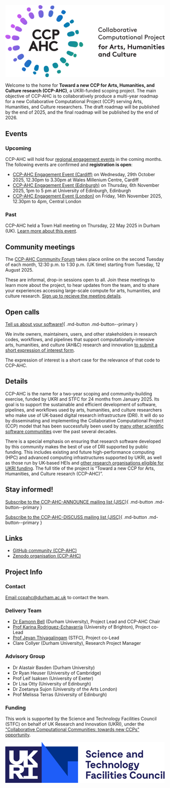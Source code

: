 ![The CCP-AHC logotype showing the letters CCP-AHC in a serif font surrounded in a circular fashion by abstract representations of individuals filled in a gradient from blue to purple](assets/CCP_AHA_Master_Logo_RGB.png "CCP-AHC logo")

Welcome to the home for **Toward a new CCP for Arts, Humanities, and Culture research (CCP-AHC)**, a UKRI-funded scoping project. The main objective of CCP-AHC is to collaboratively produce a multi-year roadmap for a new Collaborative Computational Project (CCP) serving Arts, Humanities, and Culture researchers. The draft roadmap will be published by the end of 2025, and the final roadmap will be published by the end of 2026.

## Events

### Upcoming

CCP-AHC will hold four [regional engagement events](./activities/regional-engagement.md) in the coming months. The following events are confirmed and **registration is open**:

- [CCP-AHC Engagement Event (Cardiff)](./activities/regional-engagement.md#ccp-ahc-regional-workshop-cardiff-wednesday-29th-october-2025) on Wednesday, 29th October 2025, 12.30pm to 3.30pm at Wales Millenium Centre, Cardiff
- [CCP-AHC Engagement Event (Edinburgh)](./activities/regional-engagement.md#ccp-ahc-regional-workshop-edinburgh-thursday-6th-november-2025) on Thursday, 6th November 2025, 1pm to 5 pm at University of Edinburgh, Edinburgh
- [CCP-AHC Engagement Event (London)](./activities/regional-engagement.md#ccp-ahc-regional-workshop-london-friday-14th-november-2025) on Friday, 14th November 2025, 12.30pm to 4pm, Central London

### Past

CCP-AHC held a Town Hall meeting on Thursday, 22 May 2025 in Durham (UK). [Learn more about this event](./activities/town-hall-2025/index.md). 

## Community meetings

The [CCP-AHC Community Forum](./activities/community-forum.md) takes place online on the second Tuesday of each month, 12:30 p.m. to 1:30 p.m. (UK time) starting from Tuesday, 12 August 2025.  

These are informal, drop-in sessions open to all. Join these meetings to learn more about the project, to hear updates from the team, and to share your experiences accessing large-scale compute for arts, humanities, and culture research. [Sign up to recieve the meeting details](https://forms.office.com/e/BnW8PZwJA9).

## Open calls

[Tell us about your software!](./activities/codes-eoi.md){ .md-button .md-button--primary } 

We invite owners, maintainers, users, and other stakeholders in research codes, workflows, and pipelines that support computationally-intensive arts, humanities, and culture (AH&C) research and innovation [to submit a short expression of interest form](https://forms.office.com/e/EAyaK8cajv). 

The expression of interest is a short case for the relevance of that code to CCP-AHC.

## Details

CCP-AHC is the name for a two-year scoping and community-building exercise, funded by UKRI and STFC for 24 months from January 2025. Its goal is to support the sustainable and efficient development of software, pipelines, and workflows used by arts, humanities, and culture researchers who make use of UK-based digital research infrastructure (DRI). It will do so by disseminating and implementing the Collaborative Computational Project (CCP) model that has been successfully been used by [many other scientific software communities](https://www.ccp.ac.uk/about-ccps/) over the past several decades.

There is a special emphasis on ensuring that research software developed by this community makes the best of use of DRI supported by public funding. This includes existing and future high-performance computing (HPC) and advanced computing infrastructures supported by UKRI, as well as those run by UK-based HEIs and [other research organisations eligible for UKRI funding](https://www.ukri.org/publications/organisation-eligibility/research-organisations-eligible-for-ukri-funding/). The full title of the project is “Toward a new CCP for Arts, Humanities, and Culture research (CCP-AHC)”.

## Stay informed!

[Subscribe to the CCP-AHC-ANNOUNCE mailing list (JISC)](https://www.jiscmail.ac.uk/cgi-bin/wa-jisc.exe?SUBED1=CCP-AHC-ANNOUNCE&A=1){ .md-button .md-button--primary } 

[Subscribe to the CCP-AHC-DISCUSS mailing list (JISC)](https://www.jiscmail.ac.uk/cgi-bin/wa-jisc.exe?SUBED1=CCP-AHC-DISCUSS&A=1){ .md-button .md-button--primary }

## Links

- [GitHub community (CCP-AHC)](https://github.com/ccpahc)
- [Zenodo organisation (CCP-AHC)](https://zenodo.org/communities/ccpahc/)

## Project Info

### Contact

[Email ccpahc@durham.ac.uk](mailto:ccpahc@durham.ac.uk) to contact the team.

### Delivery Team

- [Dr Eamonn Bell](https://www.durham.ac.uk/staff/eamonn-bell/) (Durham University), Project Lead and CCP-AHC Chair
- [Prof Karina Rodriguez-Echavarria](https://research.brighton.ac.uk/en/persons/karina-rodriguez-echavarria) (University of Brighton), Project co-Lead
- [Prof Jeyan Thiyagalingam](https://www.scd.stfc.ac.uk/Pages/sciml-profile-jeyan.aspx) (STFC), Project co-Lead
- Clare Collyer (Durham University), Research Project Manager

### Advisory Group

- Dr Alastair Basden (Durham University)
- Dr Ryan Heuser (University of Cambridge)
- Prof Leif Isaksen (University of Exeter)
- Dr Lisa Otty (University of Edinburgh)
- Dr Zoetanya Sujon (University of the Arts London)
- Prof Melissa Terras (University of Edinburgh)

### Funding

This work is supported by the Science and Technology Facilities Council (STFC) on behalf of UK Research and Innovation (UKRI), under the ["Collaborative Computational Communities: towards new CCPs” opportunity](https://www.ukri.org/opportunity/collaborative-computational-communities-towards-new-ccps/).

![Logo of Science and Technology Facilities Council (STFC)](assets/stfc-logo.svg)
